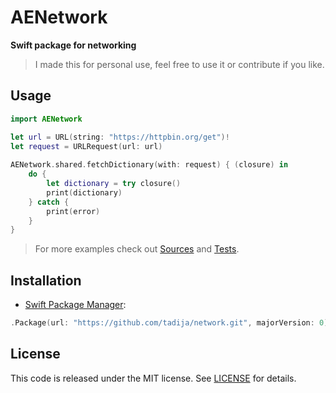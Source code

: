 # AENetwork

**Swift package for networking**

> I made this for personal use, feel free to use it or contribute if you like.

## Usage

```swift
import AENetwork

let url = URL(string: "https://httpbin.org/get")!
let request = URLRequest(url: url)
    
AENetwork.shared.fetchDictionary(with: request) { (closure) in
    do {
        let dictionary = try closure()
        print(dictionary)
    } catch {
        print(error)
    }
}
```

> For more examples check out [Sources](Sources) and [Tests](Tests).

## Installation

- [Swift Package Manager](https://swift.org/package-manager/):

```swift
.Package(url: "https://github.com/tadija/network.git", majorVersion: 0)
```

## License
This code is released under the MIT license. See [LICENSE](LICENSE) for details.
